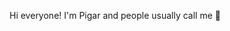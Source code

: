 Hi everyone! I'm Pigar and people usually call me :pig:

<!---
pigarmahdar/pigarmahdar is a ✨ special ✨ repository because its `README.md` (this file) appears on your GitHub profile.
You can click the Preview link to take a look at your changes.
--->

